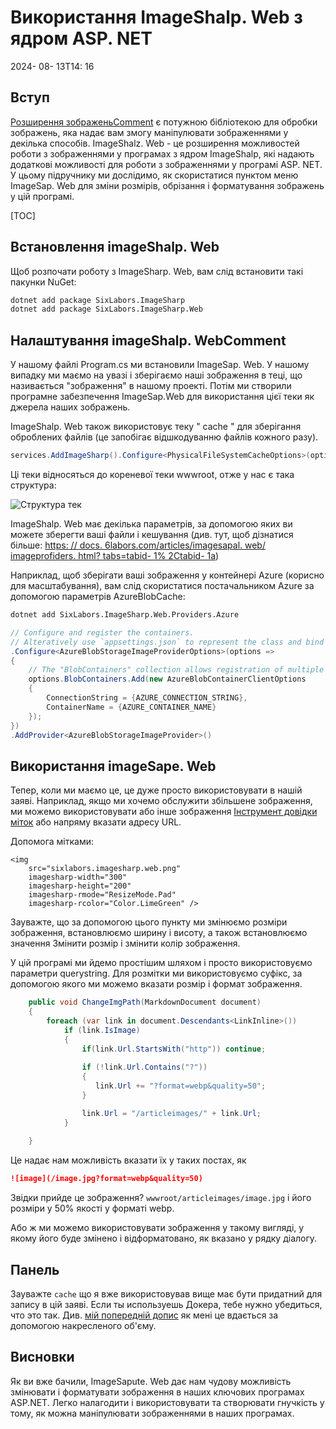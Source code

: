# Використання ImageShalp. Web з ядром ASP. NET

<datetime class="hidden">2024- 08- 13T14: 16</datetime>

<!--category-- ASP.NET, ImageSharp -->
## Вступ

[Розширення зображеньComment](https://docs.sixlabors.com/index.html) є потужною бібліотекою для обробки зображень, яка надає вам змогу маніпулювати зображеннями у декілька способів. ImageShalz. Web - це розширення можливостей роботи з зображеннями у програмах з ядром ImageShalp, які надають додаткові можливості для роботи з зображеннями у програмі ASP. NET. У цьому підручнику ми дослідимо, як скористатися пунктом меню ImageSap. Web для зміни розмірів, обрізання і форматування зображень у цій програмі.

[TOC]

## Встановлення imageShalp. Web

Щоб розпочати роботу з ImageSharp. Web, вам слід встановити такі пакунки NuGet:

```bash
dotnet add package SixLabors.ImageSharp
dotnet add package SixLabors.ImageSharp.Web
```

## Налаштування imageShalp. WebComment

У нашому файлі Program.cs ми встановили ImageSap. Web. У нашому випадку ми маємо на увазі і зберігаємо наші зображення в теці, що називається "зображення" в нашому проекті. Потім ми створили програмне забезпечення ImageSap.Web для використання цієї теки як джерела наших зображень.

ImageShalp. Web також використовує теку " cache " для зберігання оброблених файлів (це запобігає відшкодуванню файлів кожного разу).

```csharp
services.AddImageSharp().Configure<PhysicalFileSystemCacheOptions>(options => options.CacheFolder = "cache");
```

Ці теки відносяться до кореневої теки wwwroot, отже у нас є така структура:

![Структура тек](/cachefolder.png)

ImageShalp. Web має декілька параметрів, за допомогою яких ви можете зберегти ваші файли і кешування (див. тут, щоб дізнатися більше: [https: // docs. 6labors.com/articles/imagesapal. web/ imageprofiders. html? tabs=tabid- 1% 2Ctabid- 1a](https://docs.sixlabors.com/articles/imagesharp.web/imageproviders.html?tabs=tabid-1%2Ctabid-1a))

Наприклад, щоб зберігати ваші зображення у контейнері Azure (корисно для масштабування), вам слід скористатися постачальником Azure за допомогою параметрів AzureBlobCache:

```bash
dotnet add SixLabors.ImageSharp.Web.Providers.Azure
```

```csharp
// Configure and register the containers.  
// Alteratively use `appsettings.json` to represent the class and bind those settings.
.Configure<AzureBlobStorageImageProviderOptions>(options =>
{
    // The "BlobContainers" collection allows registration of multiple containers.
    options.BlobContainers.Add(new AzureBlobContainerClientOptions
    {
        ConnectionString = {AZURE_CONNECTION_STRING},
        ContainerName = {AZURE_CONTAINER_NAME}
    });
})
.AddProvider<AzureBlobStorageImageProvider>()
```

## Використання imageSape. Web

Тепер, коли ми маємо це, це дуже просто використовувати в нашій заяві. Наприклад, якщо ми хочемо обслужити збільшене зображення, ми можемо використовувати або інше зображення [Інструмент довідки міток](https://sixlabors.com/posts/announcing-imagesharp-web-300/#imagetaghelper) або напряму вказати адресу URL.

Допомога мітками:

```razor
<img
    src="sixlabors.imagesharp.web.png"
    imagesharp-width="300"
    imagesharp-height="200"
    imagesharp-rmode="ResizeMode.Pad"
    imagesharp-rcolor="Color.LimeGreen" />

```

Зауважте, що за допомогою цього пункту ми змінюємо розміри зображення, встановлюємо ширину і висоту, а також встановлюємо значення Змінити розмір і змінити колір зображення.

У цій програмі ми йдемо простішим шляхом і просто використовуємо параметри querystring. Для розмітки ми використовуємо суфікс, за допомогою якого ми можемо вказати розмір і формат зображення.

```csharp
    public void ChangeImgPath(MarkdownDocument document)
    {
        foreach (var link in document.Descendants<LinkInline>())
            if (link.IsImage)
            {
                if(link.Url.StartsWith("http")) continue;
                
                if (!link.Url.Contains("?"))
                {
                   link.Url += "?format=webp&quality=50";
                }

                link.Url = "/articleimages/" + link.Url;
            }
               
    }
```

Це надає нам можливість вказати їх у таких постах, як

```markdown
![image](/image.jpg?format=webp&quality=50)
```

Звідки прийде це зображення? `wwwroot/articleimages/image.jpg` і його розміри у 50% якості у форматі webp.

Або ж ми можемо використовувати зображення у такому вигляді, у якому його буде змінено і відформатовано, як вказано у рядку діалогу.

## Панель

Зауважте `cache` що я вже використовував вище має бути придатний для запису в цій заяві. Если ты используешь Докера, тебе нужно убедиться, что это так.
Див. [мій попередній допис](/blog/imagesharpwithdocker) як мені це вдається за допомогою накресленого об'єму.

## Висновки

Як ви вже бачили, ImageSapute. Web дає нам чудову можливість змінювати і форматувати зображення в наших ключових програмах ASP.NET. Легко налагодити і використовувати та створювати гнучкість у тому, як можна маніпулювати зображеннями в наших програмах.